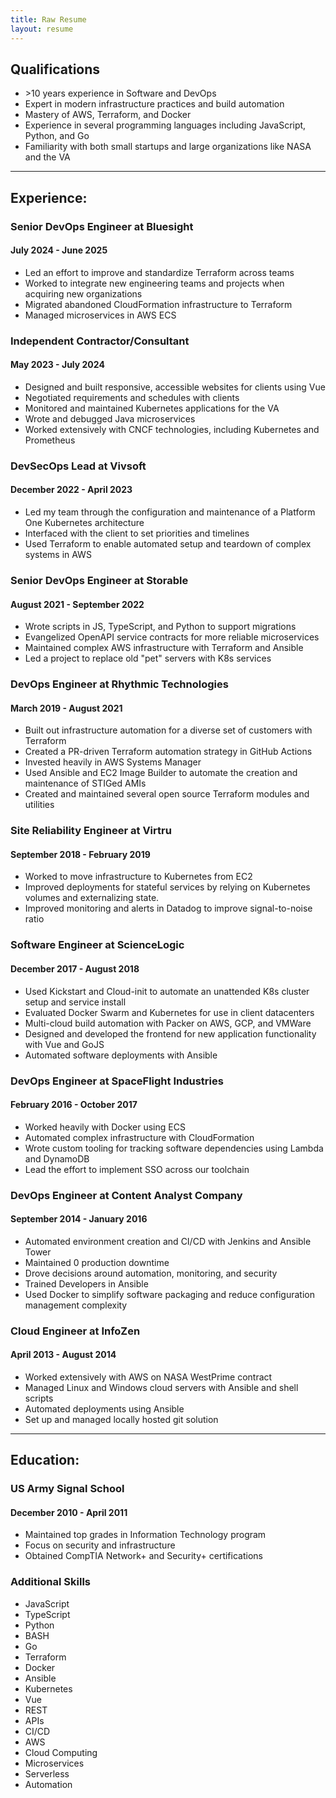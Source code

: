 ```yaml
---
title: Raw Resume
layout: resume
---
```

<div class="jobs-list qual-container">  
<Card class="job">

## Qualifications
- \>10 years experience in Software and DevOps
- Expert in modern infrastructure practices and build automation
- Mastery of AWS, Terraform, and Docker
- Experience in several programming languages including JavaScript, Python, and Go
- Familiarity with both small startups and large organizations like NASA and the VA

</Card>
</div>

-------------------------------------------

## Experience:
<div class="jobs-list">
<Card class="job">

### Senior DevOps Engineer at Bluesight
#### July 2024 - June 2025
- Led an effort to improve and standardize Terraform across teams
- Worked to integrate new engineering teams and projects when acquiring new organizations
- Migrated abandoned CloudFormation infrastructure to Terraform
- Managed microservices in AWS ECS

</Card>
<Card class="job">

### Independent Contractor/Consultant
#### May 2023 - July 2024
- Designed and built responsive, accessible websites for clients using Vue
- Negotiated requirements and schedules with clients
- Monitored and maintained Kubernetes applications for the VA
- Wrote and debugged Java microservices
- Worked extensively with CNCF technologies, including Kubernetes and Prometheus

</Card>
<Card class="job">

### DevSecOps Lead at Vivsoft
#### December 2022 - April 2023
- Led my team through the configuration and maintenance of a Platform One Kubernetes architecture
- Interfaced with the client to set priorities and timelines
- Used Terraform to enable automated setup and teardown of complex systems in AWS

</Card>
<Card class="job">

### Senior DevOps Engineer at Storable
#### August 2021 - September 2022
- Wrote scripts in JS, TypeScript, and Python to support migrations
- Evangelized OpenAPI service contracts for more reliable microservices
- Maintained complex AWS infrastructure with Terraform and Ansible
- Led a project to replace old "pet" servers with K8s services

</Card>
<Card class="job">

### DevOps Engineer at Rhythmic Technologies
#### March 2019 - August 2021
- Built out infrastructure automation for a diverse set of customers with Terraform
- Created a PR-driven Terraform automation strategy in GitHub Actions
- Invested heavily in AWS Systems Manager
- Used Ansible and EC2 Image Builder to automate the creation and maintenance of STIGed AMIs
- Created and maintained several open source Terraform modules and utilities

</Card>
<Card class="job">

### Site Reliability Engineer at Virtru
#### September 2018 - February 2019
- Worked to move infrastructure to Kubernetes from EC2
- Improved deployments for stateful services by relying on Kubernetes volumes and externalizing state.
- Improved monitoring and alerts in Datadog to improve signal-to-noise ratio

</Card>
<Card class="job">

### Software Engineer at ScienceLogic
#### December 2017 - August 2018
- Used Kickstart and Cloud-init to automate an unattended K8s cluster setup and service install
- Evaluated Docker Swarm and Kubernetes for use in client datacenters
- Multi-cloud build automation with Packer on AWS, GCP, and VMWare
- Designed and developed the frontend for new application functionality with Vue and GoJS
- Automated software deployments with Ansible

</Card>
<Card class="job">

### DevOps Engineer at SpaceFlight Industries
#### February 2016 - October 2017
- Worked heavily with Docker using ECS
- Automated complex infrastructure with CloudFormation
- Wrote custom tooling for tracking software dependencies using Lambda and DynamoDB
- Lead the effort to implement SSO across our toolchain

</Card>
<Card class="job">

### DevOps Engineer at Content Analyst Company
#### September 2014 - January 2016
- Automated environment creation and CI/CD with Jenkins and Ansible Tower
- Maintained 0 production downtime
- Drove decisions around automation, monitoring, and security
- Trained Developers in Ansible
- Used Docker to simplify software packaging and reduce configuration management complexity

</Card>
<Card class="job">

### Cloud Engineer at InfoZen
#### April 2013 - August 2014
- Worked extensively with AWS on NASA WestPrime contract
- Managed Linux and Windows cloud servers with Ansible and shell scripts
- Automated deployments using Ansible
- Set up and managed locally hosted git solution

</Card>

<Card class="filler job" />
</div>

-------------------------------------------

## Education:
<div class="education-list">
<Card class="education">

### US Army Signal School
#### December 2010 - April 2011
- Maintained top grades in Information Technology program
- Focus on security and infrastructure
- Obtained CompTIA Network+ and Security+ certifications

</Card>

<Card class="education skills">

### Additional Skills
- JavaScript
- TypeScript
- Python
- BASH
- Go
- Terraform
- Docker
- Ansible
- Kubernetes
- Vue
- REST
- APIs
- CI/CD
- AWS
- Cloud Computing
- Microservices
- Serverless
- Automation


</Card>

</div>
